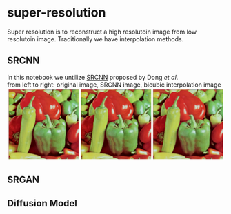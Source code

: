# super-resolution
Super resolution is to reconstruct a high resolutoin image from low resolutoin image. Traditionally we have interpolation methods. 
## SRCNN
In this notebook we untilize [SRCNN](https://arxiv.org/abs/1501.00092) proposed by Dong *et al*. </br>
from left to right: original image, SRCNN image, bicubic interpolation image
![SRCNN image](https://github.com/susuhu/super-resolution/blob/main/result_images/peperoni_srcnn.png)

## SRGAN

## Diffusion Model
